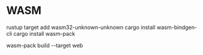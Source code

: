 # WASM

rustup target add wasm32-unknown-unknown
cargo install wasm-bindgen-cli
cargo install wasm-pack


wasm-pack build --target web
